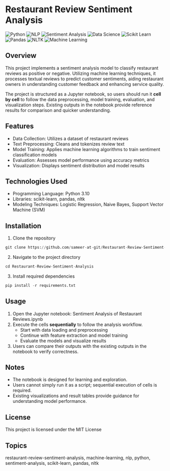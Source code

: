 # Restaurant Review Sentiment Analysis

![Python](https://img.shields.io/badge/Python-3.10-blue?logo=python&logoColor=white) ![NLP](https://img.shields.io/badge/NLP-Natural_Language_Processing-brightgreen) ![Sentiment Analysis](https://img.shields.io/badge/Sentiment_Analysis-Text-yellow) ![Data Science](https://img.shields.io/badge/Data_Science-Analytics-lightgrey) ![Scikit Learn](https://img.shields.io/badge/Scikit_Learn-1.2-orange) ![Pandas](https://img.shields.io/badge/Pandas-1.6-lightblue?logo=pandas&logoColor=black) ![NLTK](https://img.shields.io/badge/NLTK-Natural_Language_Toolkit-purple) ![Machine Learning](https://img.shields.io/badge/Machine_Learning-ML-red)

## Overview

This project implements a sentiment analysis model to classify restaurant reviews as positive or negative. Utilizing machine learning techniques, it processes textual reviews to predict customer sentiments, aiding restaurant owners in understanding customer feedback and enhancing service quality.

The project is structured as a Jupyter notebook, so users should run it **cell by cell** to follow the data preprocessing, model training, evaluation, and visualization steps. Existing outputs in the notebook provide reference results for comparison and quicker understanding.

## Features

- Data Collection: Utilizes a dataset of restaurant reviews
- Text Preprocessing: Cleans and tokenizes review text
- Model Training: Applies machine learning algorithms to train sentiment classification models
- Evaluation: Assesses model performance using accuracy metrics
- Visualization: Displays sentiment distribution and model results

## Technologies Used

- Programming Language: Python 3.10
- Libraries: scikit-learn, pandas, nltk
- Modeling Techniques: Logistic Regression, Naive Bayes, Support Vector Machine (SVM)

## Installation

1. Clone the repository

```python
git clone https://github.com/sameer-at-git/Restaurant-Review-Sentiment-Analysis.git
```

2. Navigate to the project directory

```python
cd Restaurant-Review-Sentiment-Analysis
```

3. Install required dependencies

```python
pip install -r requirements.txt
```

## Usage

1. Open the Jupyter notebook: Sentiment Analysis of Restaurant Reviews.ipynb
2. Execute the cells **sequentially** to follow the analysis workflow.
   - Start with data loading and preprocessing
   - Continue with feature extraction and model training
   - Evaluate the models and visualize results
3. Users can compare their outputs with the existing outputs in the notebook to verify correctness.

## Notes

- The notebook is designed for learning and exploration.
- Users cannot simply run it as a script; sequential execution of cells is required.
- Existing visualizations and result tables provide guidance for understanding model performance.

## License

This project is licensed under the MIT License

## Topics

restaurant-review-sentiment-analysis, machine-learning, nlp, python, sentiment-analysis, scikit-learn, pandas, nltk
